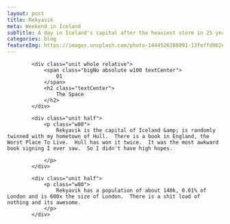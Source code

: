 ```yaml
---
layout: post
title: Rekyavik
meta: Weekend in Iceland
subTitle: A day in Iceland's capital after the heaviest storm in 25 years
categories: blog
featureImg: https://images.unsplash.com/photo-1444526288091-13feffd062e3?crop=entropy&fit=crop&fm=jpg&h=1200&ixjsv=2.1.0&ixlib=rb-0.3.5&q=80&w=2300
---
```


<div class="grid">

		 	<div class="unit whole relative">
		 		<span class="bigNo absolute w100 textCenter">
		 			01
		 		</span>		 		
		 		<h2 class="textCenter">
		 			The Space
		 		</h2>
		 	</div>

			<div class="unit half">		
		 		<p class="w80">
		 			Rekyavik is the capital of Iceland &amp; is randomly twinned with my hometown of Hull.  There is a book in England, the Worst Place To Live.  Hull has won it twice.  It was the most awkward book signing I ever saw.  So I didn't have high hopes.
		 			
		 		</p> 			 	
			</div>	

			<div class="unit half">		
		 		<p class="w80">
		 			Rekyavik has a population of about 140k, 0.01% of London and is 600x the size of London.  There is a shit load of nothing and its awesome.
		 		</p> 			 	
			</div>		

</div>


